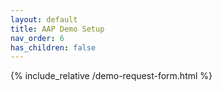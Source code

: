 ```yaml
---
layout: default
title: AAP Demo Setup
nav_order: 6
has_children: false
---
```


{% include_relative /demo-request-form.html %}
